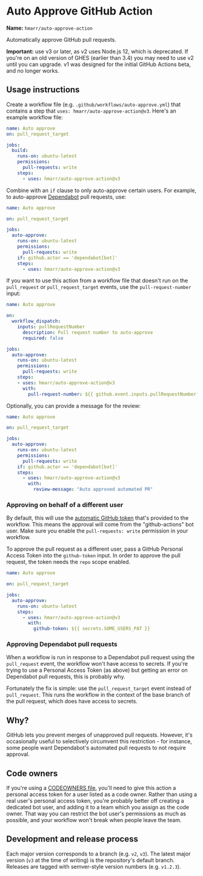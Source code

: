 # Auto Approve GitHub Action

**Name:** `hmarr/auto-approve-action`

Automatically approve GitHub pull requests.

**Important:** use v3 or later, as v2 uses Node.js 12, which is deprecated. If you're on an old version of GHES (earlier than 3.4) you may need to use v2 until you can upgrade. v1 was designed for the initial GitHub Actions beta, and no longer works.

## Usage instructions

Create a workflow file (e.g. `.github/workflows/auto-approve.yml`) that contains a step that `uses: hmarr/auto-approve-action@v3`. Here's an example workflow file:

```yaml
name: Auto approve
on: pull_request_target

jobs:
  build:
    runs-on: ubuntu-latest
    permissions:
      pull-requests: write
    steps:
      - uses: hmarr/auto-approve-action@v3
```

Combine with an `if` clause to only auto-approve certain users. For example, to auto-approve [Dependabot][dependabot] pull requests, use:

```yaml
name: Auto approve

on: pull_request_target

jobs:
  auto-approve:
    runs-on: ubuntu-latest
    permissions:
      pull-requests: write
    if: github.actor == 'dependabot[bot]'
    steps:
      - uses: hmarr/auto-approve-action@v3
```

If you want to use this action from a workflow file that doesn't run on the `pull_request` or `pull_request_target` events, use the `pull-request-number` input:

```yaml
name: Auto approve

on:
  workflow_dispatch:
    inputs: pullRequestNumber
      description: Pull request number to auto-approve
      required: false

jobs:
  auto-approve:
    runs-on: ubuntu-latest
    permissions:
      pull-requests: write
    steps:
    - uses: hmarr/auto-approve-action@v3
      with:
        pull-request-number: ${{ github.event.inputs.pullRequestNumber }}
```

Optionally, you can provide a message for the review:

```yaml
name: Auto approve

on: pull_request_target

jobs:
  auto-approve:
    runs-on: ubuntu-latest
    permissions:
      pull-requests: write
    if: github.actor == 'dependabot[bot]'
    steps:
      - uses: hmarr/auto-approve-action@v3
        with:
          review-message: "Auto approved automated PR"
```

### Approving on behalf of a different user

By default, this will use the [automatic GitHub token](https://docs.github.com/en/actions/security-guides/automatic-token-authentication) that's provided to the workflow. This means the approval will come from the "github-actions" bot user. Make sure you enable the `pull-requests: write` permission in your workflow.

To approve the pull request as a different user, pass a GitHub Personal Access Token into the `github-token` input. In order to approve the pull request, the token needs the `repo` scope enabled.

```yaml
name: Auto approve

on: pull_request_target

jobs:
  auto-approve:
    runs-on: ubuntu-latest
    steps:
      - uses: hmarr/auto-approve-action@v3
        with:
          github-token: ${{ secrets.SOME_USERS_PAT }}
```

### Approving Dependabot pull requests

When a workflow is run in response to a Dependabot pull request using the `pull_request` event, the workflow won't have access to secrets. If you're trying to use a Personal Access Token (as above) but getting an error on Dependabot pull requests, this is probably why.

Fortunately the fix is simple: use the `pull_request_target` event instead of `pull_request`. This runs the workflow in the context of the base branch of the pull request, which does have access to secrets.

## Why?

GitHub lets you prevent merges of unapproved pull requests. However, it's occasionally useful to selectively circumvent this restriction - for instance, some people want Dependabot's automated pull requests to not require approval.

[dependabot]: https://github.com/marketplace/dependabot

## Code owners

If you're using a [CODEOWNERS file](https://docs.github.com/en/github/creating-cloning-and-archiving-repositories/about-code-owners), you'll need to give this action a personal access token for a user listed as a code owner. Rather than using a real user's personal access token, you're probably better off creating a dedicated bot user, and adding it to a team which you assign as the code owner. That way you can restrict the bot user's permissions as much as possible, and your workflow won't break when people leave the team.

## Development and release process

Each major version corresponds to a branch (e.g. `v2`, `v3`). The latest major version (`v3` at the time of writing) is the repository's default branch. Releases are tagged with semver-style version numbers (e.g. `v1.2.3`).
